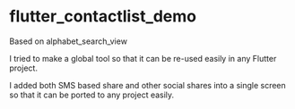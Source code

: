 # flutter_contactlist_demo


Based on alphabet_search_view

I tried to make a global tool so that it can be re-used easily in any Flutter project.

I added both SMS based share and other social shares into a single screen so that it can be ported to any project easily.

